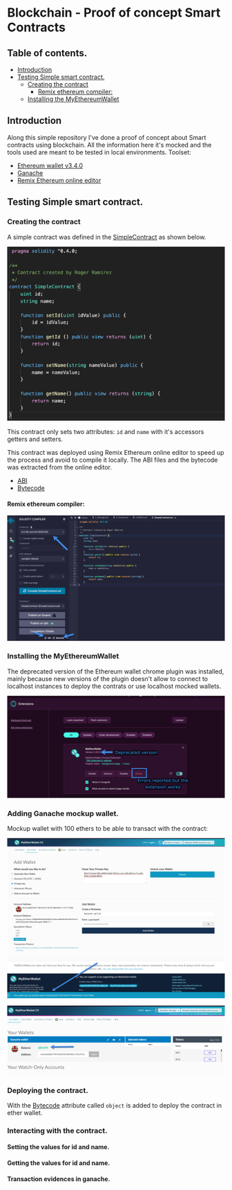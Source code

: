 # Blockchain -  Proof of concept Smart Contracts 
## Table of contents.
- [Introduction](#introduction)
- [Testing Simple smart contract.](#testing-simple-smart-contract)
  * [Creating the contract](#creating-the-contract)
    + [Remix ethereum compiler:](#remix-ethereum-compiler-)
  * [Installing the MyEthereumWallet](#installing-the-myethereumwallet)


## Introduction
Along this simple repository I've done a proof of concept about Smart contracts using blockchain. All the information here it's mocked and the tools used are meant to be tested in local environments. Toolset:

- [Ethereum wallet v3.4.0](https://github.com/MyEtherWallet/etherwallet/releases/tag/v3.40.0)
- [Ganache](https://www.trufflesuite.com/ganache)
- [Remix Ethereum online editor](https://remix.ethereum.org)

## Testing Simple smart contract.

### Creating the contract
A simple contract was defined in the [SimpleContract](contracts/SingleContract.sol) as shown below.

![SimpleContract](evidences/simple-contract.png)

This contract only sets two attributes: `id` and `name` with it's accessors getters and setters.

This contract was deployed using Remix Ethereum online editor to speed up the process and avoid to compile it locally. The ABI files and the bytecode was extracted from the online editor.

- [ABI](contracts/gensrc/SimpleContractABI.json)
- [Bytecode](contracts/gensrc/SimpleContractBytecode.txt)

#### Remix ethereum compiler:

![Remix compiler version](evidences/remix-compiler-version.png)

### Installing the MyEthereumWallet

The deprecated version of the Ethereum wallet chrome plugin was installed, mainly because new versions of the plugin doesn't allow to connect to localhost instances to deploy the contrats or use localhost mocked wallets.

![Opera my ether wallet installed](evidences/my-ether-wallet-installed.png)

### Adding Ganache mockup wallet.
Mockup wallet with 100 ethers to be able to transact with the contract:

![Ganache wallet added](evidences/my-ether-wallet-ganache-wallet-added.png)

![Ganache wallet view](evidences/my-ether-wallet-view.png)

### Deploying the contract.
With the [Bytecode](contracts/gensrc/SimpleContractBytecode.txt) attribute called `object` is added to deploy the contract in ether wallet.



### Interacting with the contract.

#### Setting the values for id and name.


#### Getting the values for id and name.


#### Transaction evidences in ganache.





